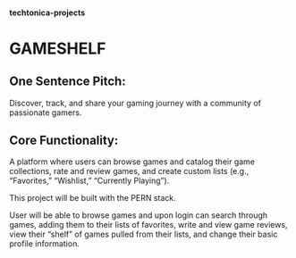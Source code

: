 #### techtonica-projects

# GAMESHELF

## One Sentence Pitch:
Discover, track, and share your gaming journey with a community of passionate gamers.


## Core Functionality:
 A platform where users can browse games and catalog their game collections, rate and review games, and create custom lists (e.g., “Favorites,” “Wishlist,” “Currently Playing”).


This project will be built with the PERN stack.

User will be able to browse games and upon login can search through games, adding them to their lists of favorites, write and view game reviews, view their “shelf” of games pulled from their lists, and change their basic profile information.

